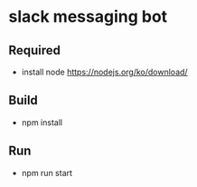 # slack messaging bot

## Required

- install node <https://nodejs.org/ko/download/>  

## Build

- npm install

## Run

- npm run start
